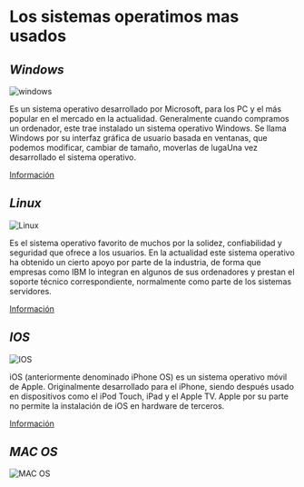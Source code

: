 # Los sistemas operatimos mas usados

## *Windows* 
![windows](https://gdit.es/wp-content/uploads/2016/06/windows.png)

Es un sistema operativo desarrollado por Microsoft, para los PC y el más popular en el mercado en la actualidad.
Generalmente cuando compramos un ordenador, este trae instalado un sistema operativo Windows.
Se llama Windows por su interfaz gráfica de usuario basada en ventanas, que podemos modificar, cambiar de tamaño, moverlas de lugaUna vez desarrollado el sistema operativo.

[Información](https://es.wikipedia.org/wiki/Microsoft_Windows)



## *Linux*
![Linux](https://www.redeszone.net/app/uploads-redeszone.net/2017/11/instalar-linux-cosas.jpg)

Es el sistema operativo favorito de muchos por la solidez, confiabilidad y seguridad que ofrece a los usuarios.
En la actualidad este sistema operativo ha obtenido un cierto apoyo por parte de la industria, de forma que empresas como IBM lo integran en algunos de sus ordenadores y prestan el soporte técnico correspondiente, normalmente como parte de los sistemas servidores.

[Información](https://es.wikipedia.org/wiki/GNU/Linux)



## *IOS*
![IOS](https://i0.wp.com/unaaldia.hispasec.com/wp-content/uploads/2020/03/apple_ios.jpg?resize=697%2C365&ssl=1)

iOS (anteriormente denominado iPhone OS) es un sistema operativo móvil de Apple. Originalmente desarrollado para el iPhone, siendo después usado en dispositivos como el iPod Touch, iPad y el Apple TV. Apple por su parte no permite la instalación de iOS en hardware de terceros.

[Información](https://es.wikipedia.org/wiki/IOS)



## *MAC OS*
![MAC OS](https://henrixivo.files.wordpress.com/2016/08/mac-os-el-capitan-nombre-0-830x511.png)

